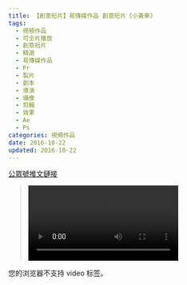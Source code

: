 ```yaml
---
title: 【創意短片】易傳媒作品 創意短片《小黃車》
tags:
  - 視頻作品
  - 可全片播放
  - 創意短片
  - 精選
  - 易傳媒作品
  - Pr
  - 製片
  - 劇本
  - 導演
  - 攝像
  - 剪輯
  - 效果
  - Ae
  - Ps
categories: 視頻作品
date: 2016-10-22
updated: 2016-10-22
---
```


[公眾號推文鏈接](https://mp.weixin.qq.com/s/Omj_CxcfyrlntyHmqGlCkg)

><video src="/asset/videos/小黄车.mp4" controls="controls">
您的浏览器不支持 video 标签。
</video>

